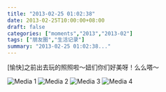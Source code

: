 ```yaml
---
title: "2013-02-25 01:02:38"
date: 2013-02-25T10:00:00+08:00
draft: false
categories: ["moments","2013","2013-02"]
tags: ["朋友圈","生活记录"]
summary: "2013-02-25 01:02:38..."
---
```


[愉快]之前出去玩的照照啦〜妞们你们好美呀！么么嗒〜

![Media 1](/Moments/photos/2013-02-25/201302250102380.jpg)
![Media 2](/Moments/photos/2013-02-25/201302250102381.jpg)
![Media 3](/Moments/photos/2013-02-25/201302250102382.jpg)
![Media 4](/Moments/photos/2013-02-25/201302250102383.jpg)
